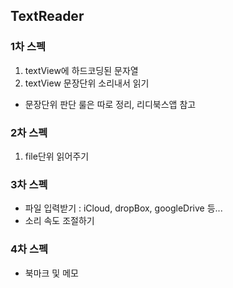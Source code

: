 ## TextReader

### 1차 스펙

1. textView에 하드코딩된 문자열
2. textView 문장단위 소리내서 읽기
- 문장단위 판단 룰은 따로 정리, 리디북스앱 참고


### 2차 스펙

1. file단위 읽어주기


### 3차 스펙

- 파일 입력받기  : iCloud, dropBox, googleDrive 등... 
- 소리 속도 조절하기

### 4차 스펙

- 북마크 및 메모
